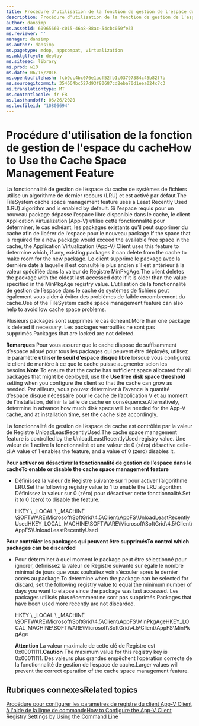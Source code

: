 ```yaml
---
title: Procédure d'utilisation de la fonction de gestion de l'espace du cache
description: Procédure d'utilisation de la fonction de gestion de l'espace du cache
author: dansimp
ms.assetid: 60965660-c015-46a8-88ac-54cbc050fe33
ms.reviewer: ''
manager: dansimp
ms.author: dansimp
ms.pagetype: mdop, appcompat, virtualization
ms.mktglfcycl: deploy
ms.sitesec: library
ms.prod: w10
ms.date: 06/16/2016
ms.openlocfilehash: fcb9cc4bc076e1acf52fb1c03797384c45b82f7b
ms.sourcegitcommit: 354664bc527d93f80687cd2eba70d1eea024c7c3
ms.translationtype: MT
ms.contentlocale: fr-FR
ms.lasthandoff: 06/26/2020
ms.locfileid: "10806694"
---
```

# <span data-ttu-id="f2fa9-103">Procédure d'utilisation de la fonction de gestion de l'espace du cache</span><span class="sxs-lookup"><span data-stu-id="f2fa9-103">How to Use the Cache Space Management Feature</span></span>


<span data-ttu-id="f2fa9-104">La fonctionnalité de gestion de l’espace du cache de systèmes de fichiers utilise un algorithme de dernier recours (LRU) et est activé par défaut.</span><span class="sxs-lookup"><span data-stu-id="f2fa9-104">The FileSystem cache space management feature uses a Least Recently Used (LRU) algorithm and is enabled by default.</span></span> <span data-ttu-id="f2fa9-105">Si l’espace requis pour un nouveau package dépasse l’espace libre disponible dans le cache, le client Application Virtualization (App-V) utilise cette fonctionnalité pour déterminer, le cas échéant, les packages existants qu’il peut supprimer du cache afin de libérer de l’espace pour le nouveau package.</span><span class="sxs-lookup"><span data-stu-id="f2fa9-105">If the space that is required for a new package would exceed the available free space in the cache, the Application Virtualization (App-V) Client uses this feature to determine which, if any, existing packages it can delete from the cache to make room for the new package.</span></span> <span data-ttu-id="f2fa9-106">Le client supprime le package avec la dernière date à laquelle il est consulté le plus ancien s’il est antérieur à la valeur spécifiée dans la valeur de Registre MinPkgAge.</span><span class="sxs-lookup"><span data-stu-id="f2fa9-106">The client deletes the package with the oldest last-accessed date if it is older than the value specified in the MinPkgAge registry value.</span></span> <span data-ttu-id="f2fa9-107">L’utilisation de la fonctionnalité de gestion de l’espace dans le cache de systèmes de fichiers peut également vous aider à éviter des problèmes de faible encombrement du cache.</span><span class="sxs-lookup"><span data-stu-id="f2fa9-107">Use of the FileSystem cache space management feature can also help to avoid low cache space problems.</span></span>

<span data-ttu-id="f2fa9-108">Plusieurs packages sont supprimés le cas échéant.</span><span class="sxs-lookup"><span data-stu-id="f2fa9-108">More than one package is deleted if necessary.</span></span> <span data-ttu-id="f2fa9-109">Les packages verrouillés ne sont pas supprimés.</span><span class="sxs-lookup"><span data-stu-id="f2fa9-109">Packages that are locked are not deleted.</span></span>

<span data-ttu-id="f2fa9-110">**Remarques**  Pour vous assurer que le cache dispose de suffisamment d’espace alloué pour tous les packages qui peuvent être déployés, utilisez le paramètre **utiliser le seuil d’espace disque libre** lorsque vous configurez le client de manière à ce que le cache puisse augmenter selon les besoins.</span><span class="sxs-lookup"><span data-stu-id="f2fa9-110">**Note** To ensure that the cache has sufficient space allocated for all packages that might be deployed, use the **Use free disk space threshold** setting when you configure the client so that the cache can grow as needed.</span></span> <span data-ttu-id="f2fa9-111">Par ailleurs, vous pouvez déterminer à l’avance la quantité d’espace disque nécessaire pour le cache de l’application V et au moment de l’installation, définir la taille de cache en conséquence.</span><span class="sxs-lookup"><span data-stu-id="f2fa9-111">Alternatively, determine in advance how much disk space will be needed for the App-V cache, and at installation time, set the cache size accordingly.</span></span>

 

<span data-ttu-id="f2fa9-112">La fonctionnalité de gestion de l’espace de cache est contrôlée par la valeur de Registre UnloadLeastRecentlyUsed.</span><span class="sxs-lookup"><span data-stu-id="f2fa9-112">The cache space management feature is controlled by the UnloadLeastRecentlyUsed registry value.</span></span> <span data-ttu-id="f2fa9-113">Une valeur de 1 active la fonctionnalité et une valeur de 0 (zéro) désactive celle-ci.</span><span class="sxs-lookup"><span data-stu-id="f2fa9-113">A value of 1 enables the feature, and a value of 0 (zero) disables it.</span></span>

**<span data-ttu-id="f2fa9-114">Pour activer ou désactiver la fonctionnalité de gestion de l’espace dans le cache</span><span class="sxs-lookup"><span data-stu-id="f2fa9-114">To enable or disable the cache space management feature</span></span>**

-   <span data-ttu-id="f2fa9-115">Définissez la valeur de Registre suivante sur 1 pour activer l’algorithme LRU.</span><span class="sxs-lookup"><span data-stu-id="f2fa9-115">Set the following registry value to 1 to enable the LRU algorithm.</span></span> <span data-ttu-id="f2fa9-116">Définissez la valeur sur 0 (zéro) pour désactiver cette fonctionnalité.</span><span class="sxs-lookup"><span data-stu-id="f2fa9-116">Set it to 0 (zero) to disable the feature.</span></span>

    <span data-ttu-id="f2fa9-117">HKEY \ _LOCAL \ _MACHINE \\SOFTWARE\\Microsoft\\SoftGrid\\4.5\\Client\\AppFS\\UnloadLeastRecentlyUsed</span><span class="sxs-lookup"><span data-stu-id="f2fa9-117">HKEY\_LOCAL\_MACHINE\\SOFTWARE\\Microsoft\\SoftGrid\\4.5\\Client\\AppFS\\UnloadLeastRecentlyUsed</span></span>

**<span data-ttu-id="f2fa9-118">Pour contrôler les packages qui peuvent être supprimés</span><span class="sxs-lookup"><span data-stu-id="f2fa9-118">To control which packages can be discarded</span></span>**

-   <span data-ttu-id="f2fa9-119">Pour déterminer à quel moment le package peut être sélectionné pour ignorer, définissez la valeur de Registre suivante sur égale le nombre minimal de jours que vous souhaitez voir s’écouler après le dernier accès au package.</span><span class="sxs-lookup"><span data-stu-id="f2fa9-119">To determine when the package can be selected for discard, set the following registry value to equal the minimum number of days you want to elapse since the package was last accessed.</span></span> <span data-ttu-id="f2fa9-120">Les packages utilisés plus récemment ne sont pas supprimés.</span><span class="sxs-lookup"><span data-stu-id="f2fa9-120">Packages that have been used more recently are not discarded.</span></span>

    <span data-ttu-id="f2fa9-121">HKEY \ _LOCAL \ _MACHINE \\SOFTWARE\\Microsoft\\SoftGrid\\4.5\\Client\\AppFS\\MinPkgAge</span><span class="sxs-lookup"><span data-stu-id="f2fa9-121">HKEY\_LOCAL\_MACHINE\\SOFTWARE\\Microsoft\\SoftGrid\\4.5\\Client\\AppFS\\MinPkgAge</span></span>

    <span data-ttu-id="f2fa9-122">**Attention**  La valeur maximale de cette clé de Registre est 0x00011111.</span><span class="sxs-lookup"><span data-stu-id="f2fa9-122">**Caution** The maximum value for this registry key is 0x00011111.</span></span> <span data-ttu-id="f2fa9-123">Des valeurs plus grandes empêchent l’opération correcte de la fonctionnalité de gestion de l’espace de cache.</span><span class="sxs-lookup"><span data-stu-id="f2fa9-123">Larger values will prevent the correct operation of the cache space management feature.</span></span>

     

## <span data-ttu-id="f2fa9-124">Rubriques connexes</span><span class="sxs-lookup"><span data-stu-id="f2fa9-124">Related topics</span></span>


[<span data-ttu-id="f2fa9-125">Procédure pour configurer les paramètres de registre du client App-V Client à l'aide de la ligne de commande</span><span class="sxs-lookup"><span data-stu-id="f2fa9-125">How to Configure the App-V Client Registry Settings by Using the Command Line</span></span>](how-to-configure-the-app-v-client-registry-settings-by-using-the-command-line.md)

 

 





